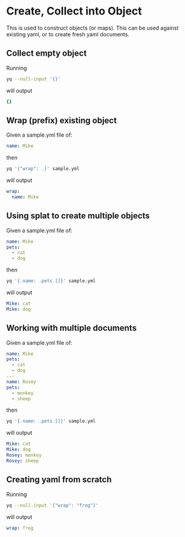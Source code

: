 # Create, Collect into Object

This is used to construct objects (or maps). This can be used against existing yaml, or to create fresh yaml documents.

## Collect empty object
Running
```bash
yq --null-input '{}'
```
will output
```yaml
{}
```

## Wrap (prefix) existing object
Given a sample.yml file of:
```yaml
name: Mike
```
then
```bash
yq '{"wrap": .}' sample.yml
```
will output
```yaml
wrap:
  name: Mike
```

## Using splat to create multiple objects
Given a sample.yml file of:
```yaml
name: Mike
pets:
  - cat
  - dog
```
then
```bash
yq '{.name: .pets.[]}' sample.yml
```
will output
```yaml
Mike: cat
Mike: dog
```

## Working with multiple documents
Given a sample.yml file of:
```yaml
name: Mike
pets:
  - cat
  - dog
---
name: Rosey
pets:
  - monkey
  - sheep
```
then
```bash
yq '{.name: .pets.[]}' sample.yml
```
will output
```yaml
Mike: cat
Mike: dog
Rosey: monkey
Rosey: sheep
```

## Creating yaml from scratch
Running
```bash
yq --null-input '{"wrap": "frog"}'
```
will output
```yaml
wrap: frog
```


